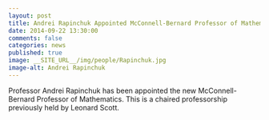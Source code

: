 ```yaml
---
layout: post
title: Andrei Rapinchuk Appointed McConnell-Bernard Professor of Mathematics
date: 2014-09-22 13:30:00
comments: false
categories: news
published: true
image: __SITE_URL__/img/people/Rapinchuk.jpg
image-alt: Andrei Rapinchuk
---
```


Professor Andrei Rapinchuk has been appointed the new McConnell-Bernard Professor of Mathematics. This is a chaired professorship previously held by Leonard Scott.
